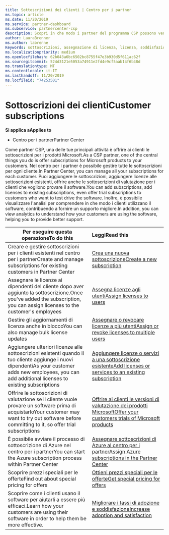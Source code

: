 ```yaml
---
title: Sottoscrizioni dei clienti | Centro per i partner
ms.topic: article
ms.date: 11/20/2019
ms.service: partner-dashboard
ms.subservice: partnercenter-csp
description: Scopri in che modo i partner del programma CSP possono vendere le sottoscrizioni ai clienti e gestirle tramite il centro per i partner.
author: LauraBrenner
ms.author: labrenne
Keywords: sottoscrizioni, assegnazione di licenza, licenza, soddisfazione dei clienti, sottoscrizioni di Azure
ms.localizationpriority: medium
ms.openlocfilehash: 62b043a6bc6502bc8755f47e3b930d5f611ac62f
ms.sourcegitcommit: 524d3121e5053a74911e2fd4e9cf5aab14f6b48d
ms.translationtype: MT
ms.contentlocale: it-IT
ms.lasthandoff: 11/20/2019
ms.locfileid: "74253501"
---
```

# <a name="customer-subscriptions"></a><span data-ttu-id="356a6-104">Sottoscrizioni dei clienti</span><span class="sxs-lookup"><span data-stu-id="356a6-104">Customer subscriptions</span></span>

<span data-ttu-id="356a6-105">**Si applica a**</span><span class="sxs-lookup"><span data-stu-id="356a6-105">**Applies to**</span></span>

-  <span data-ttu-id="356a6-106">Centro per i partner</span><span class="sxs-lookup"><span data-stu-id="356a6-106">Partner Center</span></span>

<span data-ttu-id="356a6-107">Come partner CSP, una delle tue principali attività è offrire ai clienti le sottoscrizioni per i prodotti Microsoft.</span><span class="sxs-lookup"><span data-stu-id="356a6-107">As a CSP partner, one of the central things you do is offer subscriptions for Microsoft products to your customers.</span></span> <span data-ttu-id="356a6-108">Nel centro per i partner è possibile gestire tutte le sottoscrizioni per ogni cliente.</span><span class="sxs-lookup"><span data-stu-id="356a6-108">In Partner Center, you can manage all your subscriptions for each customer.</span></span> <span data-ttu-id="356a6-109">Puoi aggiungere le sottoscrizioni, aggiungere licenze alle sottoscrizioni esistenti, offrire anche le sottoscrizioni di valutazione per i clienti che vogliono provare il software.</span><span class="sxs-lookup"><span data-stu-id="356a6-109">You can add subscriptions, add licenses to existing subscriptions, even offer trial subscriptions to customers who want to test drive the software.</span></span> <span data-ttu-id="356a6-110">Inoltre, è possibile visualizzare l'analisi per comprendere in che modo i clienti utilizzano il software, contribuendo a fornire un supporto migliore.</span><span class="sxs-lookup"><span data-stu-id="356a6-110">In addition, you can view analytics to understand how your customers are using the software, helping you to provide better support.</span></span>

|<span data-ttu-id="356a6-111">**Per eseguire questa operazione**</span><span class="sxs-lookup"><span data-stu-id="356a6-111">**To do this**</span></span>   |<span data-ttu-id="356a6-112">**Leggi**</span><span class="sxs-lookup"><span data-stu-id="356a6-112">**Read this**</span></span>   |
|----------------------|:----------------------|
|<span data-ttu-id="356a6-113">Creare e gestire sottoscrizioni per i clienti esistenti nel centro per i partner</span><span class="sxs-lookup"><span data-stu-id="356a6-113">Create and manage subscriptions for existing customers in Partner Center</span></span>|[<span data-ttu-id="356a6-114">Crea una nuova sottoscrizione</span><span class="sxs-lookup"><span data-stu-id="356a6-114">Create a new subscription</span></span>](create-a-new-subscription.md)|
|<span data-ttu-id="356a6-115">Assegnare le licenze ai dipendenti del cliente dopo aver aggiunto la sottoscrizione.</span><span class="sxs-lookup"><span data-stu-id="356a6-115">Once you've added the subscription, you can assign licenses to the customer's employees</span></span>  |[<span data-ttu-id="356a6-116">Assegna licenze agli utenti</span><span class="sxs-lookup"><span data-stu-id="356a6-116">Assign licenses to users</span></span>](assign-licenses-to-users.md)|
|<span data-ttu-id="356a6-117">Gestire gli aggiornamenti di licenza anche in blocco</span><span class="sxs-lookup"><span data-stu-id="356a6-117">You can also manage bulk license updates</span></span>   |[<span data-ttu-id="356a6-118">Assegnare o revocare licenze a più utenti</span><span class="sxs-lookup"><span data-stu-id="356a6-118">Assign or revoke licenses to multiple users</span></span>](bulk-license-provisioning-for-multiple-users.md)|
|<span data-ttu-id="356a6-119">Aggiungere ulteriori licenze alle sottoscrizioni esistenti quando il tuo cliente aggiunge i nuovi dipendenti</span><span class="sxs-lookup"><span data-stu-id="356a6-119">As your customer adds new employees, you can add additional licenses to existing subscriptions</span></span>   |[<span data-ttu-id="356a6-120">Aggiungere licenze o servizi a una sottoscrizione esistente</span><span class="sxs-lookup"><span data-stu-id="356a6-120">Add licenses or services to an existing subscription</span></span>](add-licenses-or-services-to-an-existing-subscription.md)|
|<span data-ttu-id="356a6-121">Offrire le sottoscrizioni di valutazione se il cliente vuole provare un software prima di acquistarlo</span><span class="sxs-lookup"><span data-stu-id="356a6-121">Your customer may want to try out software before committing to it, so offer trial subscriptions</span></span>    |[<span data-ttu-id="356a6-122">Offrire ai clienti le versioni di valutazione dei prodotti Microsoft</span><span class="sxs-lookup"><span data-stu-id="356a6-122">Offer your customers trials of Microsoft products</span></span>](offer-your-customers-trials-of-microsoft-products.md)|
|<span data-ttu-id="356a6-123">È possibile avviare il processo di sottoscrizione di Azure nel centro per i partner</span><span class="sxs-lookup"><span data-stu-id="356a6-123">You can start the Azure subscription process within Partner Center</span></span>   |[<span data-ttu-id="356a6-124">Assegnare sottoscrizioni di Azure al centro per i partner</span><span class="sxs-lookup"><span data-stu-id="356a6-124">Assign Azure subscriptions in the Partner Center</span></span>](assign-azure-subscriptions.md)|
|<span data-ttu-id="356a6-125">Scoprire prezzi speciali per le offerte</span><span class="sxs-lookup"><span data-stu-id="356a6-125">Find out about special pricing for offers</span></span>   |[<span data-ttu-id="356a6-126">Ottieni prezzi speciali per le offerte</span><span class="sxs-lookup"><span data-stu-id="356a6-126">Get special pricing for offers</span></span>](get-special-pricing-for-offers.md)|
|<span data-ttu-id="356a6-127">Scoprire come i clienti usano il software per aiutarli a essere più efficaci.</span><span class="sxs-lookup"><span data-stu-id="356a6-127">Learn how your customers are using their software in order to help them be more effective.</span></span>   | [<span data-ttu-id="356a6-128">Migliorare i tassi di adozione e soddisfazione</span><span class="sxs-lookup"><span data-stu-id="356a6-128">Increase adoption and satisfaction</span></span>](increasing-adoption-and-satisfaction.md)   | 

































 

 



